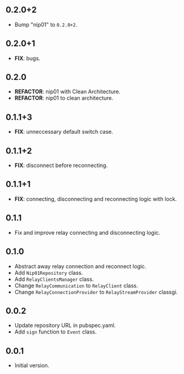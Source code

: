 ## 0.2.0+2

 - Bump "nip01" to `0.2.0+2`.

## 0.2.0+1

 - **FIX**: bugs.

## 0.2.0

 - **REFACTOR**: nip01 with Clean Architecture.
 - **REFACTOR**: nip01 to clean architecture.

## 0.1.1+3

 - **FIX**: unneccessary default switch case.

## 0.1.1+2

 - **FIX**: disconnect before reconnecting.

## 0.1.1+1

 - **FIX**: connecting, disconnecting and reconnecting logic with lock.

## 0.1.1

- Fix and improve relay connecting and disconnecting logic.

## 0.1.0

- Abstract away relay connection and reconnect logic.
- Add `Nip01Repository` class.
- Add `RelayClientsManager` class.
- Change `RelayCommunication` to `RelayClient` class.
- Change `RelayConnectionProvider` to `RelayStreamProvider` classgi.

## 0.0.2

- Update repository URL in pubspec.yaml.
- Add `sign` function to `Event` class.

## 0.0.1

- Initial version.
